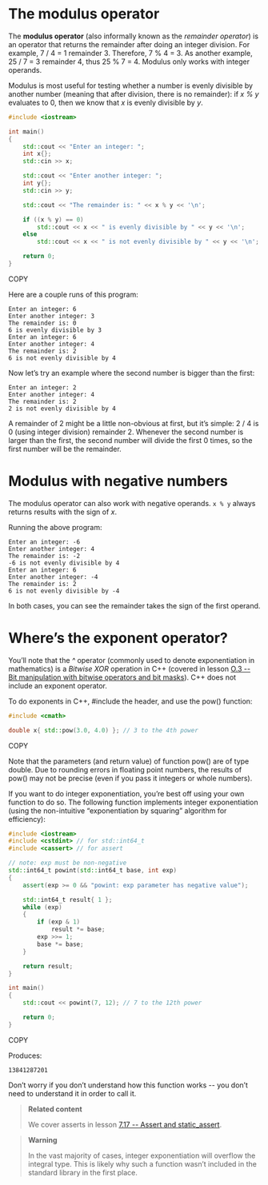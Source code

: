 # The modulus operator

The **modulus operator** (also informally known as the *remainder operator*) is an operator that returns the remainder after doing an integer division. For example, 7 / 4 = 1 remainder 3. Therefore, 7 % 4 = 3. As another example, 25 / 7 = 3 remainder 4, thus 25 % 7 = 4. Modulus only works with integer operands.

Modulus is most useful for testing whether a number is evenly divisible by another number (meaning that after division, there is no remainder): if *x % y* evaluates to 0, then we know that *x* is evenly divisible by *y*.

```cpp
#include <iostream>

int main()
{
	std::cout << "Enter an integer: ";
	int x{};
	std::cin >> x;

	std::cout << "Enter another integer: ";
	int y{};
	std::cin >> y;

	std::cout << "The remainder is: " << x % y << '\n';

	if ((x % y) == 0)
		std::cout << x << " is evenly divisible by " << y << '\n';
	else
		std::cout << x << " is not evenly divisible by " << y << '\n';

	return 0;
}
```

COPY

Here are a couple runs of this program:

```
Enter an integer: 6
Enter another integer: 3
The remainder is: 0
6 is evenly divisible by 3
Enter an integer: 6
Enter another integer: 4
The remainder is: 2
6 is not evenly divisible by 4
```

Now let’s try an example where the second number is bigger than the first:

```
Enter an integer: 2
Enter another integer: 4
The remainder is: 2
2 is not evenly divisible by 4
```

A remainder of 2 might be a little non-obvious at first, but it’s simple: 2 / 4 is 0 (using integer division) remainder 2. Whenever the second number is larger than the first, the second number will divide the first 0 times, so the first number will be the remainder.



# Modulus with negative numbers

The modulus operator can also work with negative operands. `x % y` always returns results with the sign of *x*.

Running the above program:

```
Enter an integer: -6
Enter another integer: 4
The remainder is: -2
-6 is not evenly divisible by 4
Enter an integer: 6
Enter another integer: -4
The remainder is: 2
6 is not evenly divisible by -4
```

In both cases, you can see the remainder takes the sign of the first operand.

# Where’s the exponent operator?

You’ll note that the *^* operator (commonly used to denote exponentiation in mathematics) is a *Bitwise XOR* operation in C++ (covered in lesson [O.3 -- Bit manipulation with bitwise operators and bit masks](https://www.learncpp.com/cpp-tutorial/bit-manipulation-with-bitwise-operators-and-bit-masks/)). C++ does not include an exponent operator.

To do exponents in C++, #include the <cmath> header, and use the pow() function:

```cpp
#include <cmath>

double x{ std::pow(3.0, 4.0) }; // 3 to the 4th power
```

COPY

Note that the parameters (and return value) of function pow() are of type double. Due to rounding errors in floating point numbers, the results of pow() may not be precise (even if you pass it integers or whole numbers).



If you want to do integer exponentiation, you’re best off using your own function to do so. The following function implements integer exponentiation (using the non-intuitive “exponentiation by squaring” algorithm for efficiency):

```cpp
#include <iostream>
#include <cstdint> // for std::int64_t
#include <cassert> // for assert

// note: exp must be non-negative
std::int64_t powint(std::int64_t base, int exp)
{
	assert(exp >= 0 && "powint: exp parameter has negative value");

	std::int64_t result{ 1 };
	while (exp)
	{
		if (exp & 1)
			result *= base;
		exp >>= 1;
		base *= base;
	}

	return result;
}

int main()
{
	std::cout << powint(7, 12); // 7 to the 12th power

	return 0;
}
```

COPY

Produces:

```
13841287201
```

Don’t worry if you don’t understand how this function works -- you don’t need to understand it in order to call it.

> **Related content**
>
> We cover asserts in lesson [7.17 -- Assert and static_assert](https://www.learncpp.com/cpp-tutorial/assert-and-static_assert/).

> **Warning**
>
> In the vast majority of cases, integer exponentiation will overflow the integral type. This is likely why such a function wasn’t included in the standard library in the first place.